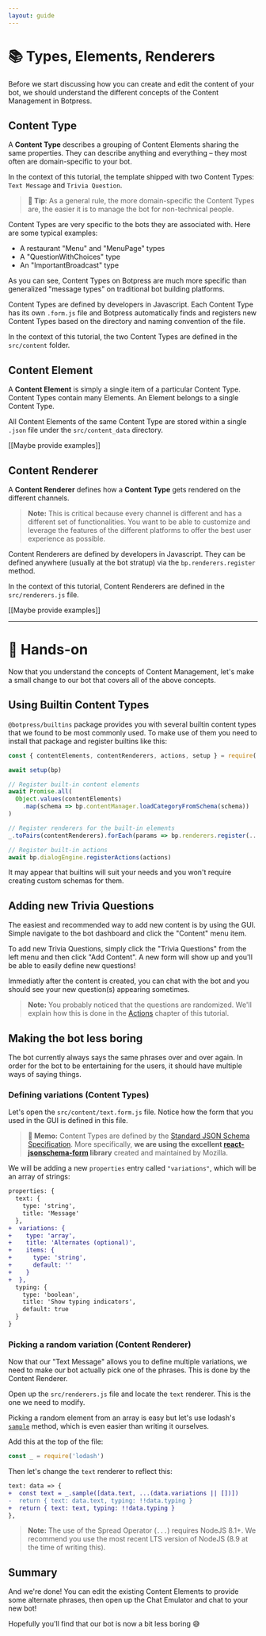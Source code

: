 ```yaml
---
layout: guide
---
```


# 📚 Types, Elements, Renderers

Before we start discussing how you can create and edit the content of your bot, we should understand the different concepts of the Content Management in Botpress.

## Content Type

A **Content Type** describes a grouping of Content Elements sharing the same properties. They can describe anything and everything – they most often are domain-specific to your bot.

In the context of this tutorial, the template shipped with two Content Types: `Text Message` and `Trivia Question`.

> **🌟 Tip**: As a general rule, the more domain-specific the Content Types are, the easier it is to manage the bot for non-technical people.

Content Types are very specific to the bots they are associated with. Here are some typical examples:
- A restaurant "Menu" and "MenuPage" types
- A "QuestionWithChoices" type
- An "ImportantBroadcast" type

As you can see, Content Types on Botpress are much more specific than generalized "message types" on traditional bot building platforms.

Content Types are defined by developers in Javascript. Each Content Type has its own `.form.js` file and Botpress automatically finds and registers new Content Types based on the directory and naming convention of the file.

In the context of this tutorial, the two Content Types are defined in the `src/content` folder.

## Content Element

A **Content Element** is simply a single item of a particular Content Type. Content Types contain many Elements. An Element belongs to a single Content Type.

All Content Elements of the same Content Type are stored within a single `.json` file under the `src/content_data` directory.

[[Maybe provide examples]]

## Content Renderer

A **Content Renderer** defines how a **Content Type** gets rendered on the different channels.

> **Note:** This is critical because every channel is different and has a different set of functionalities. You want to be able to customize and leverage the features of the different platforms to offer the best user experience as possible.

Content Renderers are defined by developers in Javascript. They can be defined anywhere (usually at the bot stratup) via the `bp.renderers.register` method.

In the context of this tutorial, Content Renderers are defined in the `src/renderers.js` file.

[[Maybe provide examples]]

---

#  🔨 Hands-on

Now that you understand the concepts of Content Management, let's make a small change to our bot that covers all of the above concepts.

## Using Builtin Content Types

`@botpress/builtins` package provides you with several builtin content types that we found to be most commonly used. To make use of them you need to install that package and register builtins like this:

```js
const { contentElements, contentRenderers, actions, setup } = require('@botpress/builtins')

await setup(bp)

// Register built-in content elements
await Promise.all(
  Object.values(contentElements)
    .map(schema => bp.contentManager.loadCategoryFromSchema(schema))
)

// Register renderers for the built-in elements
_.toPairs(contentRenderers).forEach(params => bp.renderers.register(...params))

// Register built-in actions
await bp.dialogEngine.registerActions(actions)
```

It may appear that builtins will suit your needs and you won't require creating custom schemas for them.

## Adding new Trivia Questions

The easiest and recommended way to add new content is by using the GUI. Simple navigate to the bot dashboard and click the "Content" menu item.

To add new Trivia Questions, simply click the "Trivia Questions" from the left menu and then click "Add Content". A new form will show up and you'll be able to easily define new questions!

Immediatly after the content is created, you can chat with the bot and you should see your new question(s) appearing sometimes.

> **Note:** You probably noticed that the questions are randomized. We'll explain how this is done in the [Actions](./trivia_actions) chapter of this tutorial.

## Making the bot less boring

The bot currently always says the same phrases over and over again. In order for the bot to be entertaining for the users, it should have multiple ways of saying things.

### Defining variations (Content Types)

Let's open the `src/content/text.form.js` file. Notice how the form that you used in the GUI is defined in this file. 

> **📌 Memo:** Content Types are defined by the [Standard JSON Schema Specification](http://json-schema.org/). More specifically, **we are using the excellent [react-jsonschema-form](https://github.com/mozilla-services/react-jsonschema-form) library** created and maintained by Mozilla.

We will be adding a new `properties` entry called `"variations"`, which will be an array of strings:

```diff
properties: {
  text: {
    type: 'string',
    title: 'Message'
  },
+  variations: {
+    type: 'array',
+    title: 'Alternates (optional)',
+    items: {
+      type: 'string',
+      default: ''
+    }
+  },
  typing: {
    type: 'boolean',
    title: 'Show typing indicators',
    default: true
  }
}
```

### Picking a random variation (Content Renderer)

Now that our "Text Message" allows you to define multiple variations, we need to make our bot actually pick one of the phrases. This is done by the Content Renderer.

Open up the `src/renderers.js` file and locate the `text` renderer. This is the one we need to modify.

Picking a random element from an array is easy but let's use lodash's [`sample`](https://lodash.com/docs/4.17.5#sample) method, which is even easier than writing it ourselves.

Add this at the top of the file:

```js
const _ = require('lodash')
```

Then let's change the `text` renderer to reflect this:

```diff
text: data => {
+  const text = _.sample([data.text, ...(data.variations || [])])
-  return { text: data.text, typing: !!data.typing }
+  return { text: text, typing: !!data.typing }
},
```

> **Note:** The use of the Spread Operator (`...`) requires NodeJS 8.1+. We recommend you use the most recent LTS version of NodeJS (8.9 at the time of writing this).

## Summary

And we're done! You can edit the existing Content Elements to provide some alternate phrases, then open up the Chat Emulator and chat to your new bot!

Hopefully you'll find that our bot is now a bit less boring 😅
